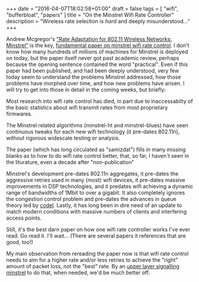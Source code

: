 +++
date = "2016-04-07T18:02:58+01:00"
draft = false
tags = [ "wifi", "bufferbloat", "papers" ]
title = "On the Minstrel Wifi Rate Controller"
description = "Wireless rate selection is *hard* and deeply misunderstood..."
+++

Andrew Mcgregor's ["Rate Adaptation for 802.11 Wireless Networks: Minstrel"](/papers/minstrel-sigcomm-final.pdf) is the key, [fundamental paper on minstrel wifi rate control](/papers/minstrel-sigcomm-final.pdf). I don't know how many hundreds of millions of machines for Minstrel is deployed on today, but the paper itself never got past academic review, perhaps because the opening sentence contained the word "practical".  Even if this paper had been published, and had been deeply understood, very few today seem to understand the problems Minstrel addressed, how those problems have morphed over time, and how new problems have arisen. I will try to get into those in detail in the coming weeks, but briefly:

Most research into wifi rate control has died, in part due to
inaccessabilty of the basic statistics about wifi transmit rates from
most proprietary firmwares.

The Minstrel related algorithms (minstrel-ht and minstrel-blues) have seen continuous tweaks for each new wifi technology (it
pre-dates 802.11n), without rigorous widescale testing or analysis.

The paper (which has long circulated as "samizdat") fills in many missing blanks as to how to do wifi rate control better, that, so far, I haven't seen in the liturature, even a decade after "non-publication"

Minstrel's development pre-dates 802.11n aggregates, it pre-dates the aggressive retries used in many (most) wifi devices, it pre-dates massive improvements
in DSP technologies, and it predates wifi achieving a dynamic range of bandwidths of 1Mbit to over a gigabit. It also completely ignores the congestion
control problem and pre-dates the advances in queue theory led by [codel](/post/codel_on_wifi). Lastly, it has long been in dire need of an update to match modern conditions with massive numbers of clients and interfering access points.

Still, it's the best darn paper on how one wifi rate controller works I've ever read.  Go read it. I'll wait... (There are several papers it references that are good, too!)

My main observation from rereading the paper now is that wifi rate control needs
to aim for a higher rate and/or less retries to achieve the "right" amount of packet loss, not the "best" rate. By an [upper layer signalling minstrel](/post/selective_unprotect) to do that, when needed, we'd be much better off.

